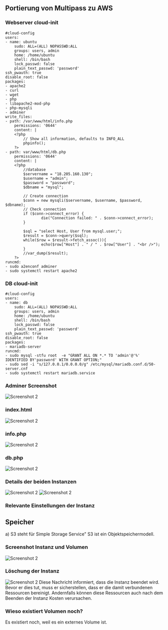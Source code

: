 ## Portierung von Multipass zu AWS

### Webserver cloud-init
    #cloud-config
    users:
    - name: ubuntu
        sudo: ALL=(ALL) NOPASSWD:ALL
        groups: users, admin
        home: /home/ubuntu
        shell: /bin/bash
        lock_passwd: false
        plain_text_passwd: 'password'        
    ssh_pwauth: true
    disable_root: false 
    packages:
    - apache2 
    - curl 
    - wget 
    - php 
    - libapache2-mod-php 
    - php-mysqli
    - adminer
    write_files:
    - path: /var/www/html/info.php
        permissions: '0644'
        content: |
        <?php
            // Show all information, defaults to INFO_ALL
            phpinfo();
        ?>
    - path: var/www/html/db.php
        permissions: '0644'
        content: |
        <?php
            //database
            $servername = "18.205.160.130";
            $username = "admin";
            $password = "password";
            $dbname = "mysql";

            // Create connection
            $conn = new mysqli($servername, $username, $password, $dbname);
            // Check connection
            if ($conn->connect_error) {
                    die("Connection failed: " . $conn->connect_error);
            }

            $sql = "select Host, User from mysql.user;";
            $result = $conn->query($sql);
            while($row = $result->fetch_assoc()){
                    echo($row["Host"] . " / " . $row["User"] . "<br />");
            }
            //var_dump($result);
        ?>
    runcmd:
    - sudo a2enconf adminer
    - sudo systemctl restart apache2

### DB cloud-init

    #cloud-config
    users:
    - name: db
        sudo: ALL=(ALL) NOPASSWD:ALL
        groups: users, admin
        home: /home/ubuntu
        shell: /bin/bash
        lock_passwd: false
        plain_text_passwd: 'password'
    ssh_pwauth: true
    disable_root: false 
    packages:
    - mariadb-server
    runcmd:
    - sudo mysql -stfu root  -e "GRANT ALL ON *.* TO 'admin'@'%' IDENTIFIED BY'password' WITH GRANT OPTION;"
    - sudo sed -i "s/127.0.0.1/0.0.0.0/g" /etc/mysql/mariadb.conf.d/50-server.cnf
    - sudo systemctl restart mariadb.service

### Adminer Screenshot
![Screenshot 2](../resources/a.jpg)

### index.html
![Screenshot 2](../resources/b.jpg)

### info.php
![Screenshot 2](../resources/c.jpg)

### db.php
![Screenshot 2](../resources/d.jpg)

### Details der beiden Instanzen
![Screenshot 2](../resources/aa.jpg)
![Screenshot 2](../resources/bb.jpg)

### Relevante Einstellungen der Instanz


## Speicher
a) S3 steht für Simple Storage Service" S3 ist ein Objektspeichermodell.

### Screenshot Instanz und Volumen
![Screenshot 2](../resources/q.jpg)

### Löschung der Instanz
![Screenshot 2](../resources/qq.jpg)
Diese Nachricht informiert, dass die Instanz beendet wird. Bevor er dies tut, muss er sicherstellen, dass er die damit verbundenen Ressourcen bereinigt. Andernfalls können diese Ressourcen auch nach dem Beenden der Instanz Kosten verursachen.

### Wieso existiert Volumen noch?
Es existiert noch, weil es ein externes Volume ist.